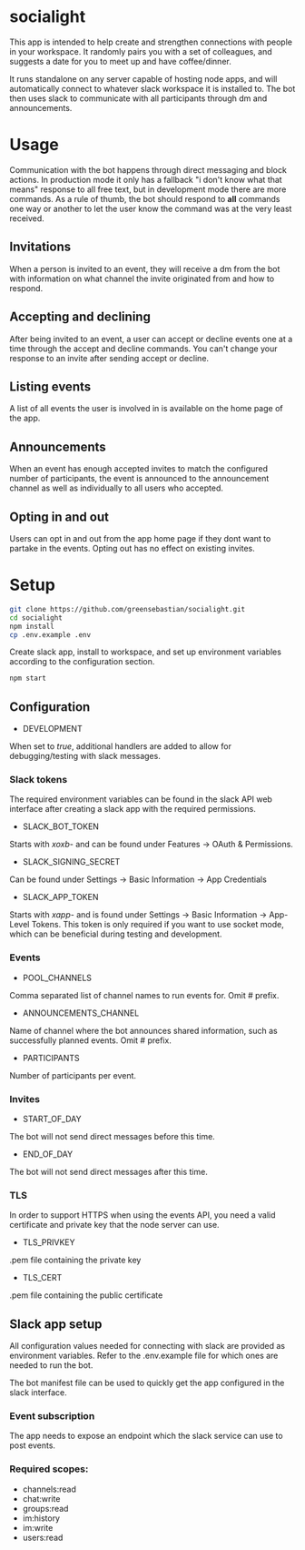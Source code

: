 # socialight

This app is intended to help create and strengthen connections with people in your workspace. It randomly pairs you with a set of colleagues, and suggests a date for you to meet up and have coffee/dinner.

It runs standalone on any server capable of hosting node apps, and will automatically connect to whatever slack workspace it is installed to. The bot then uses slack to communicate with all participants through dm and announcements.

# Usage

Communication with the bot happens through direct messaging and block actions. In production mode it only has a fallback "i don't know what that means" response to all free text, but in development mode there are more commands. As a rule of thumb, the bot should respond to **all** commands one way or another to let the user know the command was at the very least received.

## Invitations

When a person is invited to an event, they will receive a dm from the bot with information on what channel the invite originated from and how to respond.

## Accepting and declining

After being invited to an event, a user can accept or decline events one at a time through the accept and decline commands. You can't change your response to an invite after sending accept or decline.

## Listing events

A list of all events the user is involved in is available on the home page of the app.

## Announcements

When an event has enough accepted invites to match the configured number of participants, the event is announced to the announcement channel as well as individually to all users who accepted.

## Opting in and out

Users can opt in and out from the app home page if they dont want to partake in the events. Opting out has no effect on existing invites.

# Setup

```bash
git clone https://github.com/greensebastian/socialight.git
cd socialight
npm install
cp .env.example .env
```

Create slack app, install to workspace, and set up environment variables according to the configuration section.

```bash
npm start
```

## Configuration

* DEVELOPMENT

When set to *true*, additional handlers are added to allow for debugging/testing with slack messages.

### Slack tokens

The required environment variables can be found in the slack API web interface after creating a slack app with the required permissions.

* SLACK_BOT_TOKEN

Starts with *xoxb-* and can be found under Features -> OAuth & Permissions.

* SLACK_SIGNING_SECRET

Can be found under Settings -> Basic Information -> App Credentials

* SLACK_APP_TOKEN

Starts with *xapp-* and is found under Settings -> Basic Information -> App-Level Tokens. This token is only required if you want to use socket mode, which can be beneficial during testing and development.

### Events

* POOL_CHANNELS

Comma separated list of channel names to run events for. Omit # prefix.

* ANNOUNCEMENTS_CHANNEL

Name of channel where the bot announces shared information, such as successfully planned events. Omit # prefix.

* PARTICIPANTS

Number of participants per event.

### Invites

* START_OF_DAY

The bot will not send direct messages before this time.

* END_OF_DAY

The bot will not send direct messages after this time.

### TLS

In order to support HTTPS when using the events API, you need a valid certificate and private key that the node server can use.

* TLS_PRIVKEY

.pem file containing the private key

* TLS_CERT

.pem file containing the public certificate

## Slack app setup

All configuration values needed for connecting with slack are provided as environment variables. Refer to the .env.example file for which ones are needed to run the bot.

The bot manifest file can be used to quickly get the app configured in the slack interface.

### Event subscription

The app needs to expose an endpoint which the slack service can use to post events.

### Required scopes:
* channels:read
* chat:write
* groups:read
* im:history
* im:write
* users:read
